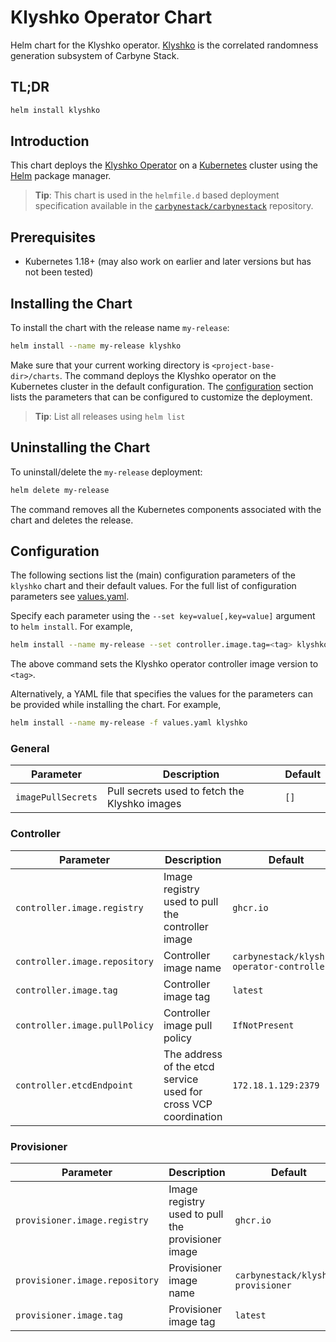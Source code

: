 # Klyshko Operator Chart

Helm chart for the Klyshko operator. [Klyshko](../../README.md) is the
correlated randomness generation subsystem of Carbyne Stack.

## TL;DR

```bash
helm install klyshko
```

## Introduction

This chart deploys the
[Klyshko Operator](https://github.com/carbynestack/klyshko/klyshko-operator) on
a [Kubernetes](http://kubernetes.io) cluster using the [Helm](https://helm.sh)
package manager.

> **Tip**: This chart is used in the `helmfile.d` based deployment specification
> available in the
> [`carbynestack/carbynestack`](https://github.com/carbynestack/carbynestack)
> repository.

## Prerequisites

- Kubernetes 1.18+ (may also work on earlier and later versions but has not been
  tested)

## Installing the Chart

To install the chart with the release name `my-release`:

```bash
helm install --name my-release klyshko
```

Make sure that your current working directory is `<project-base-dir>/charts`.
The command deploys the Klyshko operator on the Kubernetes cluster in the
default configuration. The [configuration](#configuration) section lists the
parameters that can be configured to customize the deployment.

> **Tip**: List all releases using `helm list`

## Uninstalling the Chart

To uninstall/delete the `my-release` deployment:

```bash
helm delete my-release
```

The command removes all the Kubernetes components associated with the chart and
deletes the release.

## Configuration

The following sections list the (main) configuration parameters of the `klyshko`
chart and their default values. For the full list of configuration parameters
see [values.yaml](values.yaml).

Specify each parameter using the `--set key=value[,key=value]` argument to
`helm install`. For example,

```bash
helm install --name my-release --set controller.image.tag=<tag> klyshko
```

The above command sets the Klyshko operator controller image version to `<tag>`.

Alternatively, a YAML file that specifies the values for the parameters can be
provided while installing the chart. For example,

```bash
helm install --name my-release -f values.yaml klyshko
```

### General

| Parameter          | Description                                   | Default |
| ------------------ | --------------------------------------------- | ------- |
| `imagePullSecrets` | Pull secrets used to fetch the Klyshko images | `[]`    |

### Controller

| Parameter                     | Description                                                     | Default                                    |
| ----------------------------- | --------------------------------------------------------------- | ------------------------------------------ |
| `controller.image.registry`   | Image registry used to pull the controller image                | `ghcr.io`                                  |
| `controller.image.repository` | Controller image name                                           | `carbynestack/klyshko-operator-controller` |
| `controller.image.tag`        | Controller image tag                                            | `latest`                                   |
| `controller.image.pullPolicy` | Controller image pull policy                                    | `IfNotPresent`                             |
| `controller.etcdEndpoint`     | The address of the etcd service used for cross VCP coordination | `172.18.1.129:2379`                        |

### Provisioner

| Parameter                      | Description                                       | Default                            |
| ------------------------------ | ------------------------------------------------- | ---------------------------------- |
| `provisioner.image.registry`   | Image registry used to pull the provisioner image | `ghcr.io`                          |
| `provisioner.image.repository` | Provisioner image name                            | `carbynestack/klyshko-provisioner` |
| `provisioner.image.tag`        | Provisioner image tag                             | `latest`                           |
